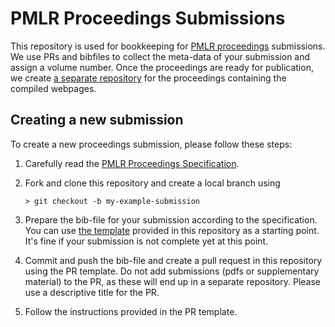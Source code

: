# PMLR Proceedings Submissions

This repository is used for bookkeeping for [PMLR proceedings](https://proceedings.mlr.press) submissions.
We use PRs and bibfiles to collect the meta-data of your submission and assign a volume number.
Once the proceedings are ready for publication, we create [a separate repository](https://github.com/mlresearch/v151) for the proceedings containing the compiled webpages.

## Creating a new submission

To create a new proceedings submission, please follow these steps:

1. Carefully read the [PMLR Proceedings Specification](https://proceedings.mlr.press/spec.html).
1. Fork and clone this repository and create a local branch using

    ```shell
    > git checkout -b my-example-submission
    ```

1. Prepare the bib-file for your submission according to the specification. You can use [the template](https://github.com/mlresearch/pmlr-submissions/TEMPLATE.bib) provided in this repository as a starting point. It's fine if your submission is not complete yet at this point.
1. Commit and push the bib-file and create a pull request in this repository using the PR template. Do not add submissions (pdfs or supplementary material) to the PR, as these will end up in a separate repository. Please use a descriptive title for the PR.
1. Follow the instructions provided in the PR template.
